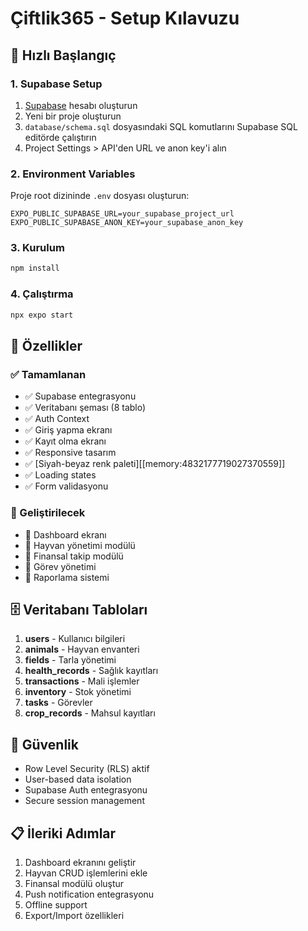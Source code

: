 # Çiftlik365 - Setup Kılavuzu

## 🚀 Hızlı Başlangıç

### 1. Supabase Setup

1. [Supabase](https://supabase.com) hesabı oluşturun
2. Yeni bir proje oluşturun
3. `database/schema.sql` dosyasındaki SQL komutlarını Supabase SQL editörde çalıştırın
4. Project Settings > API'den URL ve anon key'i alın

### 2. Environment Variables

Proje root dizininde `.env` dosyası oluşturun:

```
EXPO_PUBLIC_SUPABASE_URL=your_supabase_project_url
EXPO_PUBLIC_SUPABASE_ANON_KEY=your_supabase_anon_key
```

### 3. Kurulum

```bash
npm install
```

### 4. Çalıştırma

```bash
npx expo start
```

## 📱 Özellikler

### ✅ Tamamlanan
- ✅ Supabase entegrasyonu
- ✅ Veritabanı şeması (8 tablo)
- ✅ Auth Context
- ✅ Giriş yapma ekranı
- ✅ Kayıt olma ekranı
- ✅ Responsive tasarım
- ✅ [Siyah-beyaz renk paleti][[memory:4832177719027370559]]
- ✅ Loading states
- ✅ Form validasyonu

### 🚧 Geliştirilecek
- 🔄 Dashboard ekranı
- 🔄 Hayvan yönetimi modülü
- 🔄 Finansal takip modülü
- 🔄 Görev yönetimi
- 🔄 Raporlama sistemi

## 🗄️ Veritabanı Tabloları

1. **users** - Kullanıcı bilgileri
2. **animals** - Hayvan envanteri
3. **fields** - Tarla yönetimi
4. **health_records** - Sağlık kayıtları
5. **transactions** - Mali işlemler
6. **inventory** - Stok yönetimi
7. **tasks** - Görevler
8. **crop_records** - Mahsul kayıtları

## 🔐 Güvenlik

- Row Level Security (RLS) aktif
- User-based data isolation
- Supabase Auth entegrasyonu
- Secure session management

## 📋 İleriki Adımlar

1. Dashboard ekranını geliştir
2. Hayvan CRUD işlemlerini ekle
3. Finansal modülü oluştur
4. Push notification entegrasyonu
5. Offline support
6. Export/Import özellikleri 